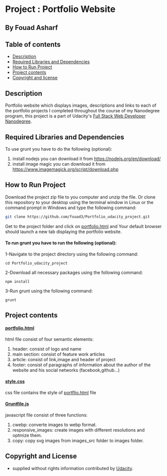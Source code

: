 # Project : Portfolio Website
## By  Fouad Asharf



## Table of contents
- [Description](#description)
- [Required Libraries and Dependencies](#required-libraries-and-dependencies)
- [How to Run Project](#how-to-run-project)
- [Project contents](#project-contents)
- [Copyright and license](#copyright-and-license)
 
## Description
Portfolio website which displays images, descriptions and links to each of the portfolio projects  I completed throughout the course of my Nanodegree program, this project is a part of Udacity's [Full Stack Web Developer
Nanodegree](https://www.udacity.com/course/full-stack-web-developer-nanodegree--nd004).

## Required Libraries and Dependencies

To use grunt you have to do the following (optional):
1. install nodejs you can download it from https://nodejs.org/en/download/
2. install image magic you can download it from https://www.imagemagick.org/script/download.php


## How to Run Project

Download the project zip file to you computer and unzip the file. Or clone this repository to your desktop using the terminal window in Linux or the command prompt in Windows and type the following command:
```bash
git clone https://github.com/fouad3/Portfolio_udacity_project.git 
```

Get to the project folder and click on [portfolio.html](https://github.com/fouad3/Portfolio_udacity_project/blob/master/portfolio.html) and Your default browser should launch a new tab displaying the portfolio website.


#### To run grunt you have to run the following (optional):

1-Navigate to the project directory using the following command:


```
cd Portfolio_udacity_project
```


2-Download all necessary packages using the following command:
```
npm install
```

3-Run grunt using the following command:
```
grunt
```


## Project contents



#### [portfolio.html](https://github.com/fouad3/Portfolio_udacity_project/blob/master/portfolio.html)

html file consist of four semantic elements:
1. header: consist of  logo and name 
2. main section: consist of feature work articles 
3. article: consist of link,image and header of project
4. footer: consist of paragraphs of information about the author of the website and his social networks (facebook,github...)

#### [style.css](https://github.com/fouad3/Portfolio_udacity_project/blob/master/css/style.css)
css file contains the style of [portflio.html](https://github.com/fouad3/Portfolio_udacity_project/blob/master/portfolio.html) file 

#### [Gruntfile.js](https://github.com/fouad3/Portfolio_udacity_project/blob/master/Gruntfile.js)
javascript file consist of three functions:
1. cwebp: converte images to webp format.
2. responsive_images: create images with different resolutions and optmize them.
3. copy: copy svg images from images_src folder to images folder.


## Copyright and License

- supplied without rights information contributed by [Udacity](http://www.udacity.com).
